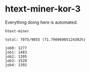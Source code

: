 # htext-miner-kor-3

Everything doing here is automated.

```
htext-miner

total: 7075/9855 (71.79096905124302%)

job0: 1277
job1: 1483
job2: 1395
job3: 1528
job4: 1392
```